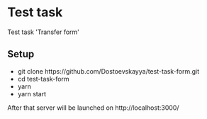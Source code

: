 # Test task
Test task 'Transfer form'

## Setup

<ul>
  <li>git clone https://github.com/Dostoevskayya/test-task-form.git</li>
  <li>cd test-task-form</li>
  <li>yarn</li>
  <li>yarn start</li>
</ul>

After that server will be launched on http://localhost:3000/
